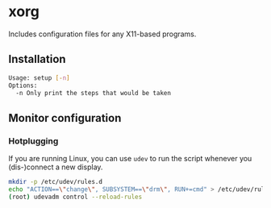 # xorg

Includes configuration files for any X11-based
programs.

## Installation
```sh
Usage: setup [-n]
Options:
  -n Only print the steps that would be taken
```

## Monitor configuration
### Hotplugging
If you are running Linux, you can use `udev` to run the script whenever you (dis-)connect a new display.
```sh
mkdir -p /etc/udev/rules.d
echo "ACTION==\"change\", SUBSYSTEM==\"drm\", RUN+=cmd" > /etc/udev/rules.d/95-monitor-hotplug.rule 
(root) udevadm control --reload-rules
```
